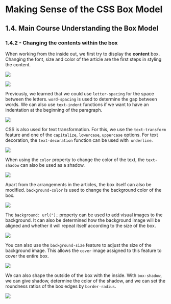 # Making Sense of the CSS Box Model
## 1.4. Main Course Understanding the Box Model
### 1.4.2 - Changing the contents within the box

When working from the inside out, we first try to display the **content** box. Changing the font, size and color of the article are the first steps in styling the content.

![](https://media.giphy.com/media/7SId8nF8XPZ8BH6lKq/giphy.gif)

![](https://media.giphy.com/media/PhYTuK1iY4AOc5hLAo/giphy.gif)

Previously, we learned that we could use `letter-spacing` for the space between the letters. `word-spacing` is used to determine the gap between words. We can also use `text-indent` functions if we want to have an indentation at the beginning of the paragraph.

![](https://media.giphy.com/media/YkrDhYBpoYxGW4AM46/giphy.gif)

CSS is also used for text transformation. For this, we use the `text-transform` feature and one of the `capitalize`, `lowercase`, `uppercase` options. For text decoration, the `text-decoration` function can be used with` underline`.

![](https://media.giphy.com/media/1YeNkIGOuea0hMAN3x/giphy.gif)

When using the `color` property to change the color of the text, the `text-shadow` can also be used as a shadow.

![](https://media.giphy.com/media/NPFOFR2LdylolqjZWm/giphy.gif)

Apart from the arrangements in the articles, the box itself can also be modified. `background-color` is used to change the background color of the box.

![](https://media.giphy.com/media/4T5yUWdTXsrtRHJm9N/giphy.gif)

The `background: url(");` property can be used to add visual images to the background. It can also be determined how the background image will be aligned and whether it will repeat itself according to the size of the box.

![](https://media.giphy.com/media/2A606BMz9KQGqty6J4/giphy.gif)

You can also use the `background-size` feature to adjust the size of the background image. This allows the `cover` image assigned to this feature to cover the entire box.

![](https://media.giphy.com/media/BCdcTk3wyQWhBbUT63/giphy.gif)

We can also shape the outside of the box with the inside. With `box-shadow`, we can give shadow, determine the color of the shadow,  and we can set the roundness ratios of the box edges by `border-radius`.

![](https://media.giphy.com/media/9rroBR1RmvevsOV9QB/giphy.gif)
